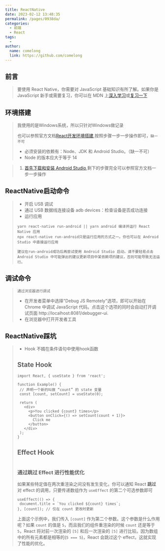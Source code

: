 ```yaml
---
title: ReactNative
date: 2023-02-12 13:48:35
permalink: /pages/0938da/
categories:
  - 前端
  - React
tags:
  - 
author: 
  name: comelong
  link: https://github.com/comelong
---
```

## 前言
> 要使用 React Native，你需要对 JavaScript 基础知识有所了解。如果你是 JavaScript 新手或需要复习，你可以在 MDN 上[深入学习](https://developer.mozilla.org/en-US/docs/Web/JavaScript)或[复习一下](https://developer.mozilla.org/en-US/docs/Web/JavaScript/Language_Overview)
## 环境搭建

>我使用的是Windows系统，所以只针对Windows做记录
>
>也可以参照官方文档[React开发环境搭建](https://reactnative.cn/docs/environment-setup),按照步骤一步一步操作即可，`缺一不可`
>
>- 必须安装的依赖有：Node、JDK 和 Android Studio。（缺一不可）
>- Node 的版本应大于等于 14

>1. [首先下载和安装 Android Studio](https://developer.android.google.cn/studio/),剩下的步骤完全可以参照官方文档一步一步操作

## ReactNative启动命令

> - 开启 USB 调试
> - 通过 USB 数据线连接设备
>   adb devices：检查设备是否成功连接
> - 运行应用
>
> ```react
> yarn react-native run-android || yarn android 编译并运行 React Native 应用
> npx react-native run-android只是运行应用的方式之一。你也可以在 Android Studio 中直接运行应用
> ```
> 
>`建议在run-android成功后再尝试使用 Android Studio 启动。请不要轻易点击 Android Studio 中可能弹出的建议更新项目中某依赖项的建议，否则可能导致无法运行。`

## 调试命令

>`通过浏览器进行调试`
>
>- 在开发者菜单中选择"Debug JS Remotely"选项，即可以开始在 Chrome 中调试 JavaScript 代码。点击这个选项的同时会自动打开调试页面 http://localhost:8081/debugger-ui.
>- 在浏览器中打开开发者工具
>

## ReactNative踩坑

>- Hook 不婿在条件语句中使用hook函数
>
>## State Hook
>
>```react
>import React, { useState } from 'react';
>
>function Example() {
>  // 声明一个新的叫做 “count” 的 state 变量
>  const [count, setCount] = useState(0);
>
>  return (
>    <div>
>      <p>You clicked {count} times</p>
>      <button onClick={() => setCount(count + 1)}>
>        Click me
>      </button>
>    </div>
>  );
>}
>```
>
>## Effect Hook
>
>```react
>
>```
>
>### 通过跳过 Effect 进行性能优化
>
>如果某些特定值在两次重渲染之间没有发生变化，你可以通知 React **跳过**对 effect 的调用，只要传递数组作为 `useEffect` 的第二个可选参数即可
>
>```react
>useEffect(() => {
>  document.title = `You clicked ${count} times`;
>}, [count]); // 仅在 count 更改时更新
>```
>
>上面这个示例中，我们传入 `[count]` 作为第二个参数。这个参数是什么作用呢？如果 `count` 的值是 `5`，而且我们的组件重渲染的时候 `count` 还是等于 `5`，React 将对前一次渲染的 `[5]` 和后一次渲染的 `[5]` 进行比较。因为数组中的所有元素都是相等的(`5 === 5`)，React 会跳过这个 effect，这就实现了性能的优化。



